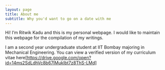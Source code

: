 ```yaml
---
layout: page
title: About me
subtitle: Why you'd want to go on a date with me
---
```

Hi! I’m Ritwik Kadu and this is my personal webpage. I would like to maintain this webpage for the compilation of my writings.

I am a second year undergraduate student at IIT Bombay majoring in Mechanical Engineering. 
You can view a verified version of my curriculum vitae here[https://drive.google.com/open?id=14ms2SdLdhVc8b67IMukIbt7z8ThS-LMd]


